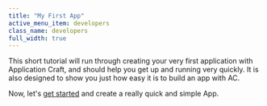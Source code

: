 ```yaml
---
title: "My First App"
active_menu_item: developers
class_name: developers
full_width: true
---
```


This short tutorial will run through creating your very first application with Application Craft, and should help you get up and running very quickly. It is also designed to show you just how easy it is to build an app with AC.

Now, let's [get started](/developers/documentation/my-first-app/accessing) and create a really quick and simple App.

